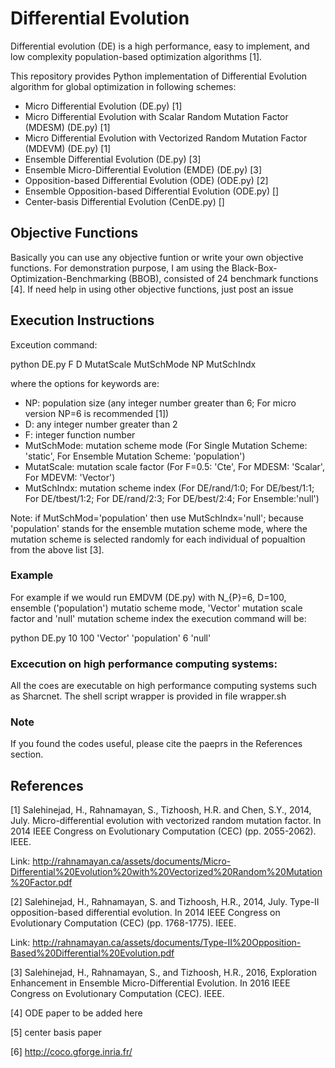 # Differential Evolution

Differential evolution (DE) is a high performance, easy to implement, and low complexity population-based
optimization algorithms [1].

This repository provides Python implementation of Differential Evolution algorithm for global optimization in following schemes:

* Micro Differential Evolution (DE.py) [1]
* Micro Differential Evolution with Scalar Random Mutation Factor (MDESM) (DE.py) [1]
* Micro Differential Evolution with Vectorized Random Mutation Factor (MDEVM) (DE.py) [1]
* Ensemble Differential Evolution (DE.py) [3]
* Ensemble Micro-Differential Evolution (EMDE) (DE.py) [3]
* Opposition-based Differential Evolution (ODE) (ODE.py) [2]
* Ensemble Opposition-based Differential Evolution (ODE.py) []
* Center-basis Differential Evolution (CenDE.py) []

## Objective Functions
Basically you can use any objective funtion or write your own objective functions. For demonstration purpose, I am using the Black-Box-Optimization-Benchmarking (BBOB), consisted of 24 benchmark functions [4].
If need help in using other objective functions, just post an issue 
## Execution Instructions

Exceution command:

python DE.py F D MutatScale MutSchMode NP MutSchIndx

where the options for keywords are:
* NP: population size (any integer number greater than 6; For micro version NP=6 is recommended [1])
* D: any integer number greater than 2
* F: integer function number
* MutSchMode: mutation scheme mode (For Single Mutation Scheme: 'static', For Ensemble Mutation Scheme: 'population') 
* MutatScale: mutation scale factor  (For F=0.5: 'Cte', For MDESM: 'Scalar', For MDEVM: 'Vector')
* MutSchIndx: mutation scheme index (For DE/rand/1:0; For DE/best/1:1; For DE/tbest/1:2; For DE/rand/2:3; For DE/best/2:4; For Ensemble:'null')

Note: if MutSchMod='population' then use MutSchIndx='null'; because 'population' stands for the ensemble mutation scheme mode, where the mutation scheme is selected randomly for each individual of popualtion from the above list [3].

### Example
For example if we would run EMDVM (DE.py) with N_{P}=6, D=100, ensemble ('population') mutatio scheme mode, 'Vector' mutation scale factor and 'null' mutation scheme index the execution command will be:

python DE.py 10 100 'Vector' 'population' 6 'null'

### Excecution on high performance computing systems:
All the coes are executable on high performance computing systems such as Sharcnet. The shell script wrapper is provided in file wrapper.sh

### Note
If you found the codes useful, please cite the paeprs in the References section.

## References

[1] Salehinejad, H., Rahnamayan, S., Tizhoosh, H.R. and Chen, S.Y., 2014, July. Micro-differential evolution with vectorized random mutation factor. In 2014 IEEE Congress on Evolutionary Computation (CEC) (pp. 2055-2062). IEEE.

Link: http://rahnamayan.ca/assets/documents/Micro-Differential%20Evolution%20with%20Vectorized%20Random%20Mutation%20Factor.pdf

[2] Salehinejad, H., Rahnamayan, S. and Tizhoosh, H.R., 2014, July. Type-II opposition-based differential evolution. In 2014 IEEE Congress on Evolutionary Computation (CEC) (pp. 1768-1775). IEEE.

Link: http://rahnamayan.ca/assets/documents/Type-II%20Opposition-Based%20Differential%20Evolution.pdf


[3] Salehinejad, H., Rahnamayan, S., and Tizhoosh, H.R., 2016, Exploration Enhancement in Ensemble Micro-Differential Evolution. In 2016 IEEE Congress on Evolutionary Computation (CEC). IEEE.

[4] ODE paper to be added here

[5] center basis paper

[6] http://coco.gforge.inria.fr/

